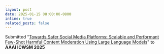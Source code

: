 ```yaml
---
layout: post
date: 2025-01-15 08:00:00-0800
inline: true
related_posts: false
---
```

Submitted "[Towards Safer Social Media Platforms: Scalable and Performant Few-Shot Harmful Content Moderation Using Large Language Models](https://arxiv.org/abs/2501.13976)" to **AAAI ICWSM 2025**
